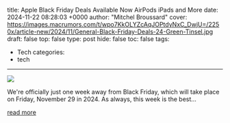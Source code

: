 title: Apple Black Friday Deals Available Now AirPods iPads and More
date: 2024-11-22 08:28:03 +0000
author: "Mitchel Broussard"
cover: https://images.macrumors.com/t/wpo7KkOLYZcAqJOPtdyNxC_DwjU=/2250x/article-new/2024/11/General-Black-Friday-Deals-24-Green-Tinsel.jpg
draft: false
top: false
type: post
hide: false
toc: false
tags:
  - Tech
categories:
  - tech
---

![](https://images.macrumors.com/t/wpo7KkOLYZcAqJOPtdyNxC_DwjU=/2250x/article-new/2024/11/General-Black-Friday-Deals-24-Green-Tinsel.jpg)

We're officially just one week away from Black Friday, which will take place on Friday, November 29 in 2024. As always, this week is the best...

[read more](https://www.macrumors.com/2024/11/22/apple-black-friday-deals-now-2024/)

